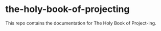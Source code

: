 # the-holy-book-of-projecting
This repo contains the documentation for The Holy Book of Project-ing.
